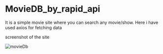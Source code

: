 # MovieDB_by_rapid_api
It is a simple movie site where you can search any movie/show. Here i have used axios for fetching data

screenshot of the site

![movieDb](https://user-images.githubusercontent.com/78840945/236546828-63fc1dfa-14d2-4829-af84-4f01cadc8681.png)

